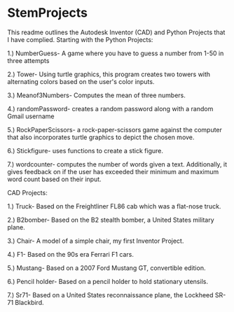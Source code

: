 # StemProjects
This readme outlines the Autodesk Inventor (CAD) and Python Projects that I have complied. Starting with the Python Projects:

1.) NumberGuess- A game where you have to guess a number from 1-50 in three attempts 

2.) Tower- Using turtle graphics, this program creates two towers with alternating colors based on the user's color inputs.

3.) Meanof3Numbers- Computes the mean of three numbers. 

4.) randomPassword- creates a random password along with a random Gmail username

5.) RockPaperScissors- a rock-paper-scissors game against the computer that also incorporates turtle graphics to depict the chosen move.

6.) Stickfigure- uses functions to create a stick figure. 

7.) wordcounter- computes the number of words given a text. Additionally, it gives feedback on if the user has exceeded their minimum and
maximum word count based on their input.

CAD Projects:

1.) Truck- Based on the Freightliner FL86 cab which was a flat-nose truck.  

2.) B2bomber- Based on the B2 stealth bomber, a United States military plane.

3.) Chair- A model of a simple chair, my first Inventor Project.

4.) F1- Based on the 90s era Ferrari F1 cars. 

5.) Mustang- Based on a 2007 Ford Mustang GT, convertible edition. 

6.) Pencil holder- Based on a pencil holder to hold stationary utensils. 

7.) Sr71- Based on a United States reconnaissance plane, the Lockheed SR-71 Blackbird.
